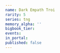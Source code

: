 ```yaml
---
name: Dark Empath Troi
rarity: 5
series: tng
memory_alpha: ''
bigbook_tier:
events:
in_portal:
published: false
---
```

